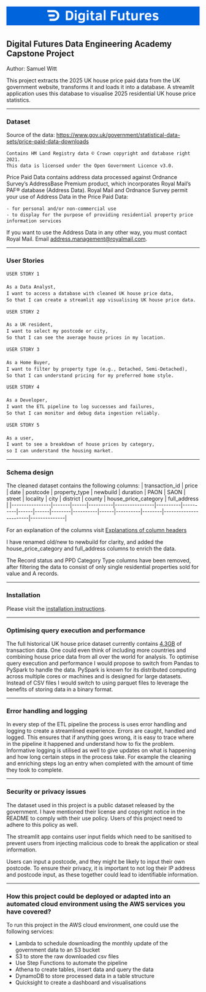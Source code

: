 # ![Digital Futures Academy](https://github.com/digital-futures-academy/DataScienceMasterResources/blob/main/Resources/datascience-notebook-header.png?raw=true)

## Digital Futures Data Engineering Academy Capstone Project
Author: Samuel Witt

This project extracts the 2025 UK house price paid data from the UK government website, transforms it and loads it into a database. A streamlit application uses this database to visualise 2025 residential UK house price statistics. 

---

### Dataset
Source of the data: https://www.gov.uk/government/statistical-data-sets/price-paid-data-downloads

    Contains HM Land Registry data © Crown copyright and database right 2021.
    This data is licensed under the Open Government Licence v3.0.

Price Paid Data contains address data processed against Ordnance Survey’s AddressBase Premium product, which incorporates Royal Mail’s PAF® database (Address Data). Royal Mail and Ordnance Survey permit your use of Address Data in the Price Paid Data:

    - for personal and/or non-commercial use
    - to display for the purpose of providing residential property price information services

If you want to use the Address Data in any other way, you must contact Royal Mail. Email address.management@royalmail.com.

---

### User Stories
```txt
USER STORY 1

As a Data Analyst,
I want to access a database with cleaned UK house price data,
So that I can create a streamlit app visualising UK house price data.
```

```txt
USER STORY 2

As a UK resident,
I want to select my postcode or city,
So that I can see the average house prices in my location.
```
```txt
USER STORY 3

As a Home Buyer,
I want to filter by property type (e.g., Detached, Semi-Detached),
So that I can understand pricing for my preferred home style.
```

```txt
USER STORY 4

As a Developer,
I want the ETL pipeline to log successes and failures,
So that I can monitor and debug data ingestion reliably.

```

```txt
USER STORY 5

As a user,
I want to see a breakdown of house prices by category, 
so I can understand the housing market.
```
---

### Schema design
The cleaned dataset contains the following columns:
| transaction_id | price | date | postcode | property_type | newbuild | duration | PAON | SAON | street | locality | city | district | county | house_price_category | full_address |
|----------------|-------|------|----------|----------------|----------|----------|------|------|--------|----------|------|----------|--------|-----------------------|--------------|

For an explanation of the columns visit [Explanations of column headers](https://www.gov.uk/guidance/about-the-price-paid-data#explanations-of-column-headers-in-the-ppd)

I have renamed old/new to newbuild for clarity, and added the house_price_category and full_address columns to enrich the data.

The Record status and PPD Category Type columns have been removed, after filtering the data to consist of only single residential properties sold for value and A records.

---

### Installation
Please visit the [installation instructions](INSTALLATION.md).

---


###  Optimising query execution and performance
<!-- How would I go about optimising query execution and performance if the dataset continues to increase? -->
The full historical UK house price dataset currently contains [4.3GB](https://www.gov.uk/government/statistical-data-sets/price-paid-data-downloads#single-file) of transaction data. One could even think of including more countries and combining house price data from all over the world for analysis. To optimise query execution and performance I would propose to switch from Pandas to PySpark to handle the data. PySpark is known for its distributed computing across multiple cores or machines and is designed for large datasets. Instead of CSV files I would switch to using parquet files to leverage the benefits of storing data in a binary format. 

---

### Error handling and logging
<!-- What error handling and logging have you included in your code and how this could be leveraged? -->
In every step of the ETL pipeline the process is uses error handling and logging to create a streamlined experience. Errors are caught, handled and logged. This ensures that if anything goes wrong, it is easy to trace where in the pipeline it happened and understand how to fix the problem. Informative logging is utilised as well to give updates on what is happening and how long certain steps in the process take. For example the cleaning and enriching steps log an entry when completed with the amount of time they took to complete.

---

### Security or privacy issues

<!-- Are there any security or privacy issues that you need to consider and how would you mitigate them? -->
The dataset used in this project is a public dataset released by the government. I have mentioned their license and copyright notice in the README to comply with their use policy. Users of this project need to adhere to this policy as well. 

The streamlit app contains user input fields which need to be sanitised to prevent users from injecting malicious code to break the application or steal information. 

Users can input a postcode, and they might be likely to input their own postcode. To ensure their privacy, it is important to not log their IP address and postcode input, as these together could lead to identifiable information.

---

### How this project could be deployed or adapted into an automated cloud environment using the AWS services you have covered?
<!-- How this project could be deployed or adapted into an automated cloud environment using the AWS services you have covered? -->
To run this project in the AWS cloud environment, one could use the following services:

- Lambda to schedule downloading the monthly update of the government data to an S3 bucket
- S3 to store the raw downloaded csv files
- Use Step Functions to automate the pipeline
- Athena to create tables, insert data and query the data
- DynamoDB to store processed data in a table structure
- Quicksight to create a dashboard and visualisations